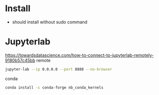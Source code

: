 # Install
- should install without sudo command

# Jupyterlab
<https://towardsdatascience.com/how-to-connect-to-jupyterlab-remotely-9180b57c45bb>
remote
```bash
jupyter-lab --ip 0.0.0.0 --port 8888 --no-browser
```
conda
```bash
conda install -c conda-forge nb_conda_kernels
```
